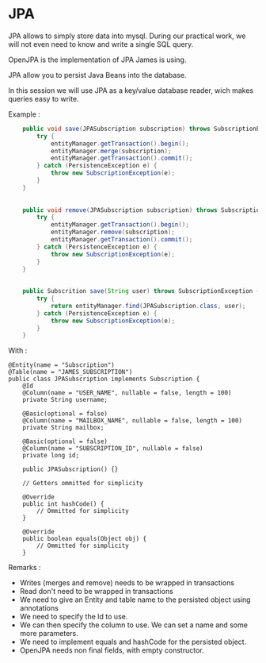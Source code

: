 # JPA

JPA allows to simply store data into mysql. During our practical work, we will not even need to know and write a single SQL query.

OpenJPA is the implementation of JPA James is using.

JPA allow you to persist Java Beans into the database.

In this session we will use JPA as a key/value database reader, wich makes queries easy to write.

Example :

```java
    public void save(JPASubscription subscription) throws SubscriptionException {
        try {
            entityManager.getTransaction().begin();
            entityManager.merge(subscription);
            entityManager.getTransaction().commit();
        } catch (PersistenceException e) {
            throw new SubscriptionException(e);
        }
    }
    
    
    public void remove(JPASubscription subscription) throws SubscriptionException {
        try {
            entityManager.getTransaction().begin();
            entityManager.remove(subscription);
            entityManager.getTransaction().commit();
        } catch (PersistenceException e) {
            throw new SubscriptionException(e);
        }
    }
    
    
    public Subscrition save(String user) throws SubscriptionException {
        try {
            return entityManager.find(JPASubscription.class, user);
        } catch (PersistenceException e) {
            throw new SubscriptionException(e);
        }
    }
```

With :

```
@Entity(name = "Subscription")
@Table(name = "JAMES_SUBSCRIPTION")
public class JPASubscription implements Subscription {
    @Id
    @Column(name = "USER_NAME", nullable = false, length = 100)
    private String username;
    
    @Basic(optional = false)
    @Column(name = "MAILBOX_NAME", nullable = false, length = 100)
    private String mailbox;
    
    @Basic(optional = false)
    @Column(name = "SUBSCRIPTION_ID", nullable = false)
    private long id;
    
    public JPASubscription() {}
    
    // Getters ommitted for simplicity

    @Override
    public int hashCode() {
        // Ommitted for simplicity
    }

    @Override
    public boolean equals(Object obj) {
        // Ommitted for simplicity
    }
```

Remarks : 

 - Writes (merges and remove) needs to be wrapped in transactions
 - Read don't need to be wrapped in transactions
 - We need to give an Entity and table name to the persisted object using annotations
 - We need to specify the Id to use.
 - We can then specify the column to use. We can set a name and some more parameters.
 - We need to implement equals and hashCode for the persisted object.
 - OpenJPA needs non final fields, with empty constructor. 
 
 
